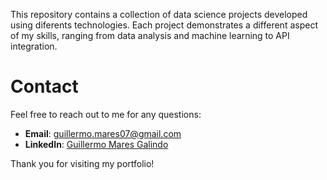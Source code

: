 
This repository contains a collection of data science projects developed using diferents technologies. Each project demonstrates a different aspect of my skills, ranging from data analysis and machine learning to API integration.

# Contact
Feel free to reach out to me for any questions:

- **Email**: [guillermo.mares07@gmail.com](mailto:guillermo.mares07@gmail.com)
- **LinkedIn**: [Guillermo Mares Galindo](https://www.linkedin.com/in/guillermo-mares/)

Thank you for visiting my portfolio!
